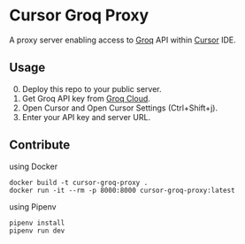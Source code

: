 # Cursor Groq Proxy

A proxy server enabling access to [Groq](https://groq.com) API within [Cursor](https://cursor.sh/) IDE.

## Usage

0. Deploy this repo to your public server.
1. Get Groq API key from [Groq Cloud](https://console.groq.com).
2. Open Cursor and Open Cursor Settings (Ctrl+Shift+j).
3. Enter your API key and server URL.

## Contribute

using Docker

```shell
docker build -t cursor-groq-proxy .
docker run -it --rm -p 8000:8000 cursor-groq-proxy:latest
```

using Pipenv

```shell
pipenv install
pipenv run dev
```
